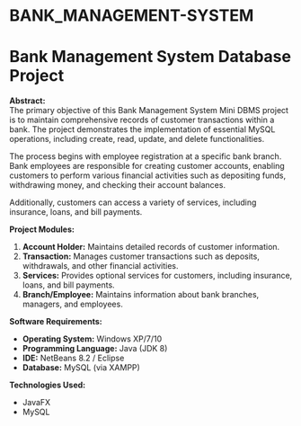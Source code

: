 # BANK_MANAGEMENT-SYSTEM

# Bank Management System Database Project

**Abstract:**  
The primary objective of this Bank Management System Mini DBMS project is to maintain comprehensive records of customer transactions within a bank. The project demonstrates the implementation of essential MySQL operations, including create, read, update, and delete functionalities.

The process begins with employee registration at a specific bank branch. Bank employees are responsible for creating customer accounts, enabling customers to perform various financial activities such as depositing funds, withdrawing money, and checking their account balances.

Additionally, customers can access a variety of services, including insurance, loans, and bill payments.

**Project Modules:**  

1. **Account Holder:** Maintains detailed records of customer information.  
2. **Transaction:** Manages customer transactions such as deposits, withdrawals, and other financial activities.  
3. **Services:** Provides optional services for customers, including insurance, loans, and bill payments.  
4. **Branch/Employee:** Maintains information about bank branches, managers, and employees.

**Software Requirements:**  
- **Operating System:** Windows XP/7/10  
- **Programming Language:** Java (JDK 8)  
- **IDE:** NetBeans 8.2 / Eclipse  
- **Database:** MySQL (via XAMPP)  

**Technologies Used:**  
- JavaFX  
- MySQL 
